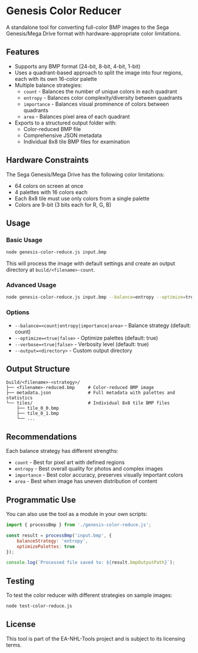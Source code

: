 # Genesis Color Reducer

A standalone tool for converting full-color BMP images to the Sega Genesis/Mega Drive format with hardware-appropriate color limitations.

## Features

- Supports any BMP format (24-bit, 8-bit, 4-bit, 1-bit)
- Uses a quadrant-based approach to split the image into four regions, each with its own 16-color palette
- Multiple balance strategies:
  - `count` - Balances the number of unique colors in each quadrant
  - `entropy` - Balances color complexity/diversity between quadrants
  - `importance` - Balances visual prominence of colors between quadrants
  - `area` - Balances pixel area of each quadrant
- Exports to a structured output folder with:
  - Color-reduced BMP file
  - Comprehensive JSON metadata
  - Individual 8x8 tile BMP files for examination

## Hardware Constraints

The Sega Genesis/Mega Drive has the following color limitations:
- 64 colors on screen at once
- 4 palettes with 16 colors each
- Each 8x8 tile must use only colors from a single palette
- Colors are 9-bit (3 bits each for R, G, B)

## Usage

### Basic Usage

```bash
node genesis-color-reduce.js input.bmp
```

This will process the image with default settings and create an output directory at `build/<filename>-count`.

### Advanced Usage

```bash
node genesis-color-reduce.js input.bmp --balance=entropy --optimize=true --output=./my-output-dir
```

### Options

- `--balance=<count|entropy|importance|area>` - Balance strategy (default: count)
- `--optimize=<true|false>` - Optimize palettes (default: true)
- `--verbose=<true|false>` - Verbosity level (default: true)
- `--output=<directory>` - Custom output directory

## Output Structure

```
build/<filename>-<strategy>/
├── <filename>-reduced.bmp     # Color-reduced BMP image
├── metadata.json              # Full metadata with palettes and statistics
└── tiles/                     # Individual 8x8 tile BMP files
    ├── tile_0_0.bmp
    ├── tile_0_1.bmp
    └── ...
```

## Recommendations

Each balance strategy has different strengths:

- `count` - Best for pixel art with defined regions
- `entropy` - Best overall quality for photos and complex images
- `importance` - Best color accuracy, preserves visually important colors
- `area` - Best when image has uneven distribution of content

## Programmatic Use

You can also use the tool as a module in your own scripts:

```javascript
import { processBmp } from './genesis-color-reduce.js';

const result = processBmp('input.bmp', { 
    balanceStrategy: 'entropy',
    optimizePalettes: true
});

console.log(`Processed file saved to: ${result.bmpOutputPath}`);
```

## Testing

To test the color reducer with different strategies on sample images:

```bash
node test-color-reduce.js
```

## License

This tool is part of the EA-NHL-Tools project and is subject to its licensing terms.
